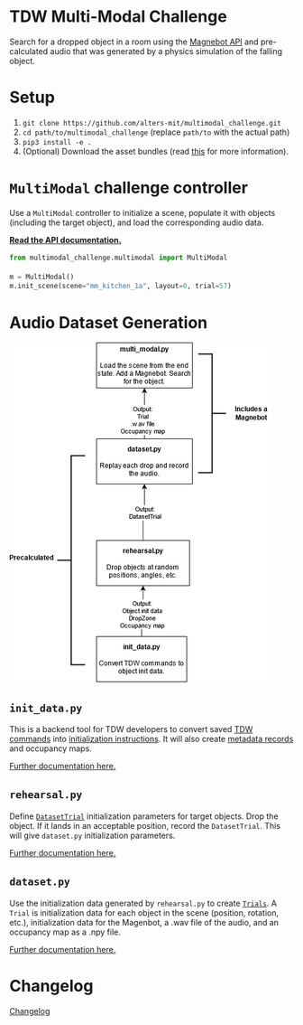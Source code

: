 # TDW Multi-Modal Challenge

Search for a dropped object in a room using the [Magnebot API](https://github.com/alters-mit/magnebot) and pre-calculated audio that was generated by a physics simulation of the falling object.

# Setup

1. `git clone https://github.com/alters-mit/multimodal_challenge.git`
2. `cd path/to/multimodal_challenge` (replace `path/to` with the actual path)
3. `pip3 install -e .`
4. (Optional) Download the asset bundles (read [this](doc/api/multimodal.md) for more information).

# `MultiModal` challenge controller

Use a `MultiModal` controller to initialize a scene, populate it with objects (including the target object), and load the corresponding audio data.

**[Read the API documentation.](doc/api/multimodal.md)**

```python
from multimodal_challenge.multimodal import MultiModal

m = MultiModal()
m.init_scene(scene="mm_kitchen_1a", layout=0, trial=57)
```

# Audio Dataset Generation

![](doc/images/dataset.png)

## `init_data.py`

This is a backend tool for TDW  developers to convert saved [TDW commands](https://github.com/threedworld-mit/tdw/blob/master/Documentation/api/command_api.md) into [initialization instructions](doc/api/multimodal_object_init_data.md). It will also create [metadata records](https://github.com/threedworld-mit/tdw/blob/master/Documentation/python/librarian/librarian.md) and occupancy maps.

[Further documentation here.](doc/dataset/init_data.md)

## `rehearsal.py`

Define [`DatasetTrial`](doc/api/dataset_trial.md) initialization parameters for target objects. Drop the object. If it lands in an acceptable position, record the `DatasetTrial`. This will give `dataset.py` initialization parameters.

[Further documentation here.](doc/dataset/rehearsal.md)

## `dataset.py`

Use the initialization data generated by `rehearsal.py` to create [`Trials`](doc/api/trial.md). A `Trial` is initialization data for each object in the scene (position, rotation, etc.), initialization data for the Magenbot, a .wav file of the audio, and an occupancy map as a .npy file.

[Further documentation here.](doc/dataset/dataset.md)

# Changelog

[Changelog](doc/changelog.md)